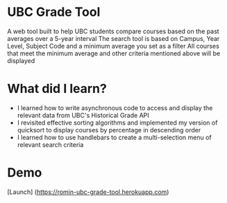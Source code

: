 # UBC Grade Tool
A web tool built to help UBC students compare courses based on the past averages over a 5-year interval
The search tool is based on Campus, Year Level, Subject Code and a minimum average you set as a filter
All courses that meet the minimum average and other criteria mentioned above will be displayed

# What did I learn?
* I learned how to write asynchronous code to access and display the relevant data from UBC's Historical Grade API
* I revisited effective sorting algorithms and implemented my version of quicksort to display courses by percentage in descending order
* I learned how to use handlebars to create a multi-selection menu of relevant search criteria

# Demo
[Launch] (https://romin-ubc-grade-tool.herokuapp.com)

